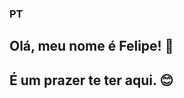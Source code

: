 ### PT

## Olá, meu nome é Felipe! 👋

## É um prazer te ter aqui. 😊
<!--
### EN

 ## Hello, my name is Felipe.👋
 ## It's a pleasure to have you here. 😊

--!>

